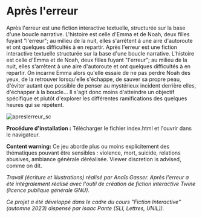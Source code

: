 # Après l'erreur

Après l'erreur est une fiction interactive textuelle, structurée sur la base d'une boucle narrative. L'histoire est celle d'Emma et de Noah, deux filles fuyant "l'erreur"; au milieu de la nuit, elles s'arrêtent à une aire d'autoroute et ont quelques difficultés à en repartir. Après l'erreur est une fiction interactive textuelle structurée sur la base d'une boucle narrative. L'histoire est celle d'Emma et de Noah, deux filles fuyant "l'erreur"; au milieu de la nuit, elles s'arrêtent à une aire d'autoroute et ont quelques difficultés à en repartir. On incarne Emma alors qu'elle essaie de ne pas perdre Noah des yeux, de la retrouver lorsqu'elle s'échappe, de sauver sa propre peau, d'éviter autant que possible de penser au mystérieux incident derrière elles, d'échapper à la boucle... Il s'agit donc moins d'atteindre un objectif spécifique et plutôt d'explorer les différentes ramifications des quelques heures qui se répètent.​

![apreslerreur_sc](https://github.com/user-attachments/assets/b71d5d65-6324-4ba7-bc38-dde95e8e09cf)

**Procédure d'installation :** Télécharger le fichier index.html et l'ouvrir dans le navigateur.

**Content warning:** Ce jeu aborde plus ou moins explicitement des thématiques pouvant être sensibles : violence, mort, suicide, relations abusives, ambiance générale déréalisée. Viewer discretion is advised, comme on dit. 

*Travail (écriture et illustrations) réalisé par Anaïs Gasser. Après l'erreur a été intégralement réalisé avec l'outil de création de fiction interactive Twine (licence publique générale GNU).*

*Ce projet a été développé dans le cadre du cours "Fiction Interactive" (automne 2023) dispensé par Isaac Pante (SLI, Lettres, UNIL)).*

